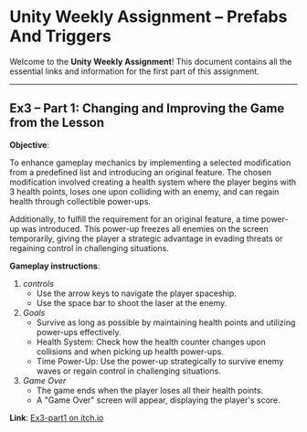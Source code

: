 
# Unity Weekly Assignment – Prefabs And Triggers

Welcome to the **Unity Weekly Assignment**! This document contains all the essential links and information for the first part of this assignment.


---

## Ex3 – Part 1: Changing and Improving the Game from the Lesson

**Objective**: 

To enhance gameplay mechanics by implementing a selected modification from a predefined list and introducing an original feature. The chosen modification involved creating a health system where the player begins with 3 health points, loses one upon colliding with an enemy, and can regain health through collectible power-ups.

Additionally, to fulfill the requirement for an original feature, a time power-up was introduced. This power-up freezes all enemies on the screen temporarily, giving the player a strategic advantage in evading threats or regaining control in challenging situations.

**Gameplay instructions**:
1. *controls*
   * Use the arrow keys to navigate the player spaceship.
   * Use the space bar to shoot the laser at the enemy.
2. *Goals*
   * Survive as long as possible by maintaining health points and utilizing power-ups effectively.
   * Health System: Check how the health counter changes upon collisions and when picking up health power-ups.
   * Time Power-Up: Use the power-up strategically to survive enemy waves or regain control in challenging situations.
3. *Game Over*
   * The game ends when the player loses all their health points.
   * A "Game Over" screen will appear, displaying the player's score.

**Link**: [Ex3-part1 on itch.io](https://matanyocheved.itch.io/ex3-part1-yocheved)

